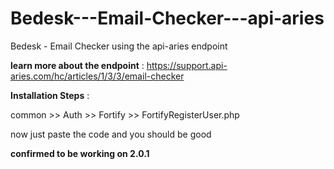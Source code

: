 # Bedesk---Email-Checker---api-aries
Bedesk - Email Checker using the api-aries endpoint

**learn more about the endpoint** :
https://support.api-aries.com/hc/articles/1/3/3/email-checker

**Installation Steps** :

common >> Auth >> Fortify >> FortifyRegisterUser.php 

now just paste the code and you should be good

**confirmed to be working on 2.0.1** 
